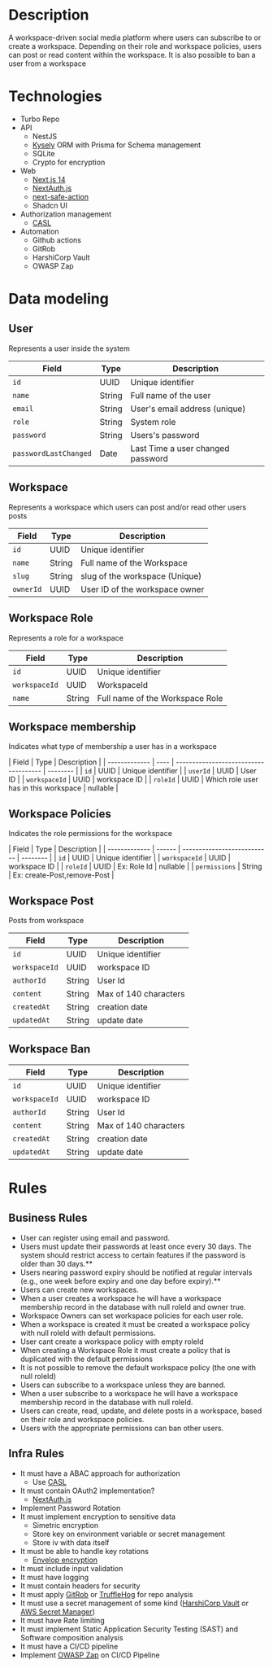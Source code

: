 # Description

A workspace-driven social media platform where users can subscribe to or create a workspace. Depending on their role and workspace policies, users can post or read content within the workspace.
It is also possible to ban a user from a workspace

# Technologies

- Turbo Repo
- API
  - NestJS
  - [Kysely](https://kysely.dev) ORM with Prisma for Schema management
  - SQLite
  - Crypto for encryption
- Web
  - [Next.js 14](https://nextjs.org/)
  - [NextAuth.js](https://next-auth.js.org/)
  - [next-safe-action](https://next-safe-action.dev/)
  - Shadcn UI
- Authorization management
  - [CASL](https://casl.js.org/v6/en)
- Automation
  - Github actions
  - GitRob
  - HarshiCorp Vault
  - OWASP Zap

# Data modeling

## User

Represents a user inside the system

| Field                 | Type   | Description                       |
| --------------------- | ------ | --------------------------------- |
| `id`                  | UUID   | Unique identifier                 |
| `name`                | String | Full name of the user             |
| `email`               | String | User's email address (unique)     |
| `role`                | String | System role                       |
| `password`            | String | Users's password                  |
| `passwordLastChanged` | Date   | Last Time a user changed password |

## Workspace

Represents a workspace which users can post and/or read other users posts

| Field     | Type   | Description                    |
| --------- | ------ | ------------------------------ |
| `id`      | UUID   | Unique identifier              |
| `name`    | String | Full name of the Workspace     |
| `slug`    | String | slug of the workspace (Unique) |
| `ownerId` | UUID   | User ID of the workspace owner |

## Workspace Role

Represents a role for a workspace

| Field         | Type   | Description                     |
| ------------- | ------ | ------------------------------- |
| `id`          | UUID   | Unique identifier               |
| `workspaceId` | UUID   | WorkspaceId                     |
| `name`        | String | Full name of the Workspace Role |

## Workspace membership

Indicates what type of membership a user has in a workspace

| Field         | Type | Description                           |
| ------------- | ---- | ------------------------------------- | -------- |
| `id`          | UUID | Unique identifier                     |
| `userId`      | UUID | User ID                               |
| `workspaceId` | UUID | workspace ID                          |
| `roleId`      | UUID | Which role user has in this workspace | nullable |

## Workspace Policies

Indicates the role permissions for the workspace

| Field         | Type   | Description                 |
| ------------- | ------ | --------------------------- | -------- |
| `id`          | UUID   | Unique identifier           |
| `workspaceId` | UUID   | workspace ID                |
| `roleId`      | UUID   | Ex: Role Id                 | nullable |
| `permissions` | String | Ex: create-Post,remove-Post |

## Workspace Post

Posts from workspace

| Field         | Type   | Description           |
| ------------- | ------ | --------------------- |
| `id`          | UUID   | Unique identifier     |
| `workspaceId` | UUID   | workspace ID          |
| `authorId`    | String | User Id               |
| `content`     | String | Max of 140 characters |
| `createdAt`   | String | creation date         |
| `updatedAt`   | String | update date           |

## Workspace Ban

| Field         | Type   | Description           |
| ------------- | ------ | --------------------- |
| `id`          | UUID   | Unique identifier     |
| `workspaceId` | UUID   | workspace ID          |
| `authorId`    | String | User Id               |
| `content`     | String | Max of 140 characters |
| `createdAt`   | String | creation date         |
| `updatedAt`   | String | update date           |

# Rules

## Business Rules

- User can register using email and password.
- Users must update their passwords at least once every 30 days. The system should restrict access to certain features if the password is older than 30 days.\*\*
- Users nearing password expiry should be notified at regular intervals (e.g., one week before expiry and one day before expiry).\*\*
- Users can create new workspaces.
- When a user creates a workspace he will have a workspace membership record in the database with null roleId and owner true.
- Workspace Owners can set workspace policies for each user role.
- When a workspace is created it must be created a workspace policy with null roleId with default permissions.
- User cant create a workspace policy with empty roleId
- When creating a Workspace Role it must create a policy that is duplicated with the default permissions
- It is not possible to remove the default workspace policy (the one with null roleId)
- Users can subscribe to a workspace unless they are banned.
- When a user subscribe to a workspace he will have a workspace membership record in the database with null roleId.
- Users can create, read, update, and delete posts in a workspace, based on their role and workspace policies.
- Users with the appropriate permissions can ban other users.

## Infra Rules

- It must have a ABAC approach for authorization
  - Use [CASL](https://casl.js.org/v6/en)
- It must contain OAuth2 implementation?
  - [NextAuth.js](https://next-auth.js.org/)
- Implement Password Rotation
- It must implement encryption to sensitive data
  - Simetric encryption
  - Store key on environment variable or secret management
  - Store iv with data itself
- It must be able to handle key rotations
  - [Envelop encryption](https://docs.aws.amazon.com/kms/latest/developerguide/concepts.html#enveloping)
- It must include input validation
- It must have logging
- It must contain headers for security
- It must apply [GitRob](https://github.com/michenriksen/gitrob) or [TruffleHog](https://github.com/trufflesecurity/trufflehog) for repo analysis
- It must use a secret management of some kind ([HarshiCorp Vault](https://www.hashicorp.com/products/vault) or [AWS Secret Manager](https://docs.aws.amazon.com/pt_br/secretsmanager/latest/userguide/intro.html))
- It must have Rate limiting
- It must implement Static Application Security Testing (SAST) and Software composition analysis
- It must have a CI/CD pipeline
- Implement [OWASP Zap](https://www.zaproxy.org/) on CI/CD Pipeline
